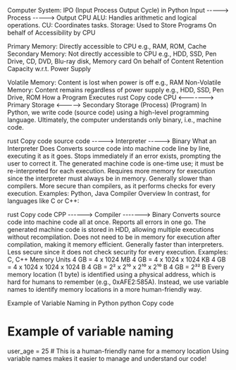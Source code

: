 Computer System: IPO (Input Process Output Cycle) in Python
Input -----> Process -----> Output
CPU
ALU: Handles arithmetic and logical operations.
CU: Coordinates tasks.
Storage: Used to Store Programs
On behalf of Accessibility by CPU

Primary Memory: Directly accessible to CPU
e.g., RAM, ROM, Cache
Secondary Memory: Not directly accessible to CPU
e.g., HDD, SSD, Pen Drive, CD, DVD, Blu-ray disk, Memory card
On behalf of Content Retention Capacity w.r.t. Power Supply

Volatile Memory: Content is lost when power is off
e.g., RAM
Non-Volatile Memory: Content remains regardless of power supply
e.g., HDD, SSD, Pen Drive, ROM
How a Program Executes
rust
Copy code
CPU <-------> Primary Storage <-----> Secondary Storage
              (Process)               (Program)
In Python, we write code (source code) using a high-level programming language. Ultimately, the computer understands only binary, i.e., machine code.

rust
Copy code
source code -----> Interpreter -----> Binary
What an Interpreter Does
Converts source code into machine code line by line, executing it as it goes.
Stops immediately if an error exists, prompting the user to correct it.
The generated machine code is one-time use; it must be re-interpreted for each execution.
Requires more memory for execution since the interpreter must always be in memory.
Generally slower than compilers.
More secure than compilers, as it performs checks for every execution.
Examples: Python, Java
Compiler Overview
In contrast, for languages like C or C++:

rust
Copy code
CPP ------> Compiler -------> Binary
Converts source code into machine code all at once.
Reports all errors in one go.
The generated machine code is stored in HDD, allowing multiple executions without recompilation.
Does not need to be in memory for execution after compilation, making it memory efficient.
Generally faster than interpreters.
Less secure since it does not check security for every execution.
Examples: C, C++
Memory Units
4 GB = 4 x 1024 MB
4 GB = 4 x 1024 x 1024 KB
4 GB = 4 x 1024 x 1024 x 1024 B
4 GB = 2² x 2¹⁰ x 2¹⁰ x 2¹⁰ B
4 GB = 2³² B
Every memory location (1 byte) is identified using a physical address, which is hard for humans to remember (e.g., 0xAFE2:585A). Instead, we use variable names to identify memory locations in a more human-friendly way.

Example of Variable Naming in Python
python
Copy code
# Example of variable naming
user_age = 25  # This is a human-friendly name for a memory location
Using variable names makes it easier to manage and understand our code!



